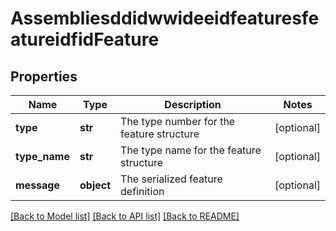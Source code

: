 # AssembliesddidwwideeidfeaturesfeatureidfidFeature

## Properties
Name | Type | Description | Notes
------------ | ------------- | ------------- | -------------
**type** | **str** | The type number for the feature structure | [optional] 
**type_name** | **str** | The type name for the feature structure | [optional] 
**message** | **object** | The serialized feature definition | [optional] 

[[Back to Model list]](../README.md#documentation-for-models) [[Back to API list]](../README.md#documentation-for-api-endpoints) [[Back to README]](../README.md)


